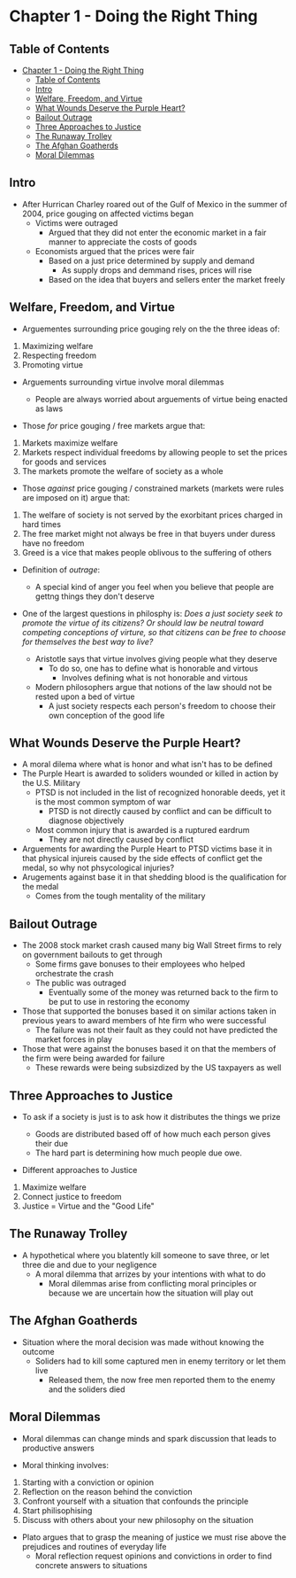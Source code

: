 # Chapter 1 - Doing the Right Thing

## Table of Contents

- [Chapter 1 - Doing the Right Thing](#chapter-1---doing-the-right-thing)
  - [Table of Contents](#table-of-contents)
  - [Intro](#intro)
  - [Welfare, Freedom, and Virtue](#welfare-freedom-and-virtue)
  - [What Wounds Deserve the Purple Heart?](#what-wounds-deserve-the-purple-heart)
  - [Bailout Outrage](#bailout-outrage)
  - [Three Approaches to Justice](#three-approaches-to-justice)
  - [The Runaway Trolley](#the-runaway-trolley)
  - [The Afghan Goatherds](#the-afghan-goatherds)
  - [Moral Dilemmas](#moral-dilemmas)

## Intro

- After Hurrican Charley roared out of the Gulf of Mexico in the summer of 2004, price gouging on affected victims began
  - Victims were outraged
    - Argued that they did not enter the economic market in a fair manner to appreciate the costs of goods
  - Economists argued that the prices were fair
    - Based on a just price determined by supply and demand
      - As supply drops and demmand rises, prices will rise
    - Based on the idea that buyers and sellers enter the market freely

## Welfare, Freedom, and Virtue

- Arguementes surrounding price gouging rely on the the three ideas of:

1. Maximizing welfare
2. Respecting freedom
3. Promoting virtue

- Arguements surrounding virtue involve moral dilemmas
  - People are always worried about arguements of virtue being enacted as laws

- Those *for* price gouging / free markets argue that:

1. Markets maximize welfare
2. Markets respect individual freedoms by allowing people to set the prices for goods and services
3. The markets promote the welfare of society as a whole

- Those *against* price gouging / constrained markets (markets were rules are imposed on it) argue that:

1. The welfare of society is not served by the exorbitant prices charged in hard times
2. The free market might not always be free in that buyers under duress have no freedom
3. Greed is a vice that makes people oblivous to the suffering of others

- Definition of *outrage*:
  - A special kind of anger you feel when you believe that people are gettng things they don't deserve

- One of the largest questions in philosphy is: *Does a just society seek to promote the virtue of its citizens? Or should law be neutral toward competing conceptions of virture, so that citizens can be free to choose for themselves the best way to live?*
  - Aristotle says that virtue involves giving people what they deserve
    - To do so, one has to define what is honorable and virtous
      - Involves defining what is not honorable and virtous
  - Modern philosophers argue that notions of the law should not be rested upon a bed of virtue
    - A just society respects each person's freedom to choose their own conception of the good life

## What Wounds Deserve the Purple Heart?

- A moral dilema where what is honor and what isn't has to be defined
- The Purple Heart is awarded to soliders wounded or killed in action by the U.S. Military
  - PTSD is not included in the list of recognized honorable deeds, yet it is the most common symptom of war
    - PTSD is not directly caused by conflict and can be difficult to diagnose objectively
  - Most common injury that is awarded is a ruptured eardrum
    - They are not directly caused by conflict
- Arguements for awarding the Purple Heart to PTSD victims base it in that physical injureis caused by the side effects of conflict get the medal, so why not phsycological injuries?
- Arugements against base it in that shedding blood is the qualification for the medal
  - Comes from the tough mentality of the military

## Bailout Outrage

- The 2008 stock market crash caused many big Wall Street firms to rely on government bailouts to get through
  - Some firms gave bonuses to their employees who helped orchestrate the crash
  - The public was outraged
    - Eventually some of the money was returned back to the firm to be put to use in restoring the economy
- Those that supported the bonuses based it on similar actions taken in previous years to award members of hte firm who were successful
  - The failure was not their fault as they could not have predicted the market forces in play
- Those that were against the bonuses based it on that the members of the firm were being awarded for failure
  - These rewards were being subsizdized by the US taxpayers as well

## Three Approaches to Justice

- To ask if a society is just is to ask how it distributes the things we prize
  - Goods are distributed based off of how much each person gives their due
  - The hard part is determining how much people due owe.

- Different approaches to Justice

1. Maximize welfare
2. Connect justice to freedom
3. Justice = Virtue and the "Good Life"

## The Runaway Trolley

- A hypothetical where you blatently kill someone to save three, or let three die and due to your negligence
  - A moral dilemma that arrizes by your intentions with what to do
    - Moral dilemmas arise from conflicting moral principles or because we are uncertain how the situation will play out

## The Afghan Goatherds

- Situation where the moral decision was made without knowing the outcome
  - Soliders had to kill some captured men in enemy territory or let them live
    - Released them, the now free men reported them to the enemy and the soliders died

## Moral Dilemmas

- Moral dilemmas can change minds and spark discussion that leads to productive answers

- Moral thinking involves:

1. Starting with a conviction or opinion
2. Reflection on the reason behind the conviction
3. Confront yourself with a situation that confounds the principle
4. Start philisophising
5. Discuss with others about your new philosophy on the situation

- Plato argues that to grasp the meaning of justice we must rise above the prejudices and routines of everyday life
  - Moral reflection request opinions and convictions in order to find concrete answers to situations
